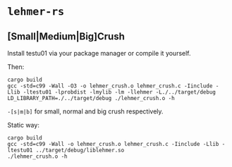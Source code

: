 # `lehmer-rs`

## [Small|Medium|Big]Crush

Install testu01 via your package manager or compile it yourself.

Then:
```
cargo build
gcc -std=c99 -Wall -O3 -o lehmer_crush.o lehmer_crush.c -Iinclude -Llib -ltestu01 -lprobdist -lmylib -lm -llehmer -L./../target/debug
LD_LIBRARY_PATH=./../target/debug ./lehmer_crush.o -h
```
`-[s|m|b]` for small, normal and big crush respectively.

Static way:
```
cargo build
gcc -std=c99 -Wall -o lehmer_crush.o lehmer_crush.c -Iinclude -Llib -ltestu01 ../target/debug/liblehmer.so
./lehmer_crush.o -h
```
